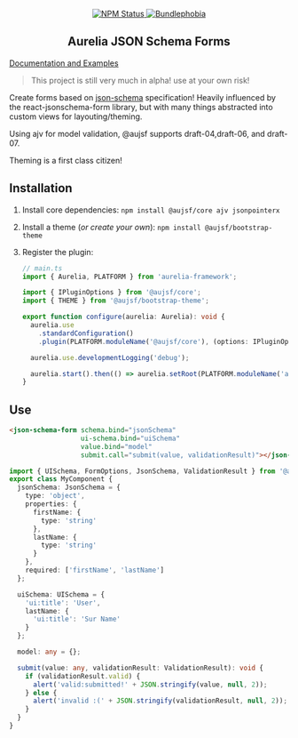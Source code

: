 
<p align="center">
  <a href="https://www.npmjs.com/package/@aujsf/core">
    <img alt="NPM Status" src="https://img.shields.io/npm/v/@aujsf/core.svg?style=flat">
  </a>
  <a href="https://bundlephobia.com/result?p=@aujsf/core">
    <img alt="Bundlephobia" src="https://img.shields.io/bundlephobia/minzip/@aujsf/core">
  </a>
</p>

<h2 align="center">Aurelia JSON Schema Forms</h2>

[Documentation and Examples](https://aujsf.jbockle.dev)

> This project is still very much in alpha! use at your own risk!

Create forms based on [json-schema](https://json-schema.org/) specification! Heavily influenced by the react-jsonschema-form library, but with many things abstracted into custom views for layouting/theming. 

Using ajv for model validation, @aujsf supports draft-04,draft-06, and draft-07.

Theming is a first class citizen!

## Installation

1. Install core dependencies: `npm install @aujsf/core ajv jsonpointerx`
1. Install a theme (*or create your own*): `npm install @aujsf/bootstrap-theme`
1. Register the plugin:  

    ```typescript
    // main.ts
    import { Aurelia, PLATFORM } from 'aurelia-framework';

    import { IPluginOptions } from '@aujsf/core';
    import { THEME } from '@aujsf/bootstrap-theme';

    export function configure(aurelia: Aurelia): void {
      aurelia.use
        .standardConfiguration()
        .plugin(PLATFORM.moduleName('@aujsf/core'), (options: IPluginOptions) => options.defaultTheme = THEME);

      aurelia.use.developmentLogging('debug');

      aurelia.start().then(() => aurelia.setRoot(PLATFORM.moduleName('app')));
    }
    ```

## Use

```html
<json-schema-form schema.bind="jsonSchema" 
                  ui-schema.bind="uiSchema"
                  value.bind="model"
                  submit.call="submit(value, validationResult)"></json-schema-form>
```

```typescript
import { UISchema, FormOptions, JsonSchema, ValidationResult } from '@aujsf/core';
export class MyComponent {
  jsonSchema: JsonSchema = {
    type: 'object',
    properties: {
      firstName: {
        type: 'string'
      },
      lastName: {
        type: 'string'
      }
    },
    required: ['firstName', 'lastName']
  };

  uiSchema: UISchema = {
    'ui:title': 'User',
    lastName: {
      'ui:title': 'Sur Name'
    }
  };

  model: any = {};

  submit(value: any, validationResult: ValidationResult): void {
    if (validationResult.valid) {
      alert('valid:submitted!' + JSON.stringify(value, null, 2));
    } else {
      alert('invalid :(' + JSON.stringify(validationResult, null, 2));
    }
  }
}
```
